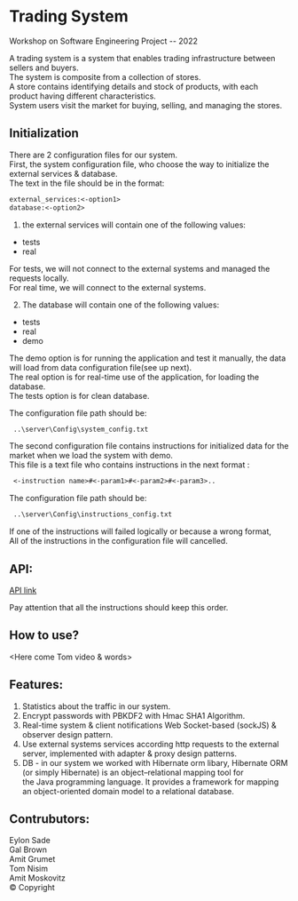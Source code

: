 # Trading System

Workshop on Software Engineering Project -- 2022

A trading system is a system that enables trading infrastructure between sellers and buyers.  
The system is composite from a collection of stores.  
A store contains identifying details and stock of products, with each product having different characteristics.  
System users visit the market for buying, selling, and managing the stores.  

## Initialization
There are 2 configuration files for our system.  
First, the system configuration file, who choose the way to initialize the external services & database.  
The text in the file should be in the format:

  ```diff
  external_services:<-option1>  
  database:<-option2>
```

1) the external services will contain one of the following values:  
* tests  
* real 

For tests, we will not connect to the external systems and managed the requests locally.  
For real time, we will connect to the external systems.  

2) The database will contain one of the following values:
* tests
* real
* demo

The demo option is for running the application and test it manually, the data will load from data configuration file(see up next).  
The real option is for real-time use of the application, for loading the database.  
The tests option is for clean database.

The configuration file path should be:  
```diff
 ..\server\Config\system_config.txt 
```

The second configuration file contains instructions for initialized data for the market when we load the system with demo.  
This file is a text file who contains instructions in the next format :  
```diff
 <-instruction name>#<-param1>#<-param2>#<-param3>..
```

The configuration file path should be:  
```diff
 ..\server\Config\instructions_config.txt  
```

If one of the instructions will failed logically or because a wrong format,  
All of the instructions in the configuration file will cancelled.  
 
## API:
[API link](https://github.com/amitmosk/TradingSystem/blob/main/Api.md)  

 
Pay attention that all the instructions should keep this order.
 
## How to use?
 <Here come Tom video & words>
  
## Features:
 1. Statistics about the traffic in our system.
 2. Encrypt passwords with PBKDF2 with Hmac SHA1 Algorithm.
 3. Real-time system & client notifications Web Socket-based (sockJS) & observer design pattern.
 4. Use external systems services according http requests to the external server, implemented with adapter & proxy design patterns.
 5. DB - in our system we worked with Hibernate orm libary, Hibernate ORM (or simply Hibernate) is an object–relational mapping tool for  
    the Java programming language. It provides a framework for mapping an object-oriented domain model to a relational database.

## Contrubutors:
Eylon Sade   
Gal Brown  
Amit Grumet  
Tom Nisim  
Amit Moskovitz  
© Copyright


